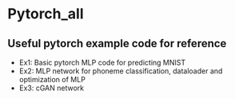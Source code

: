 # Pytorch_all

## Useful pytorch example code for reference

- Ex1: Basic pytorch MLP code for predicting MNIST
- Ex2: MLP network for phoneme classification, dataloader and optimization of MLP
- Ex3: cGAN network
